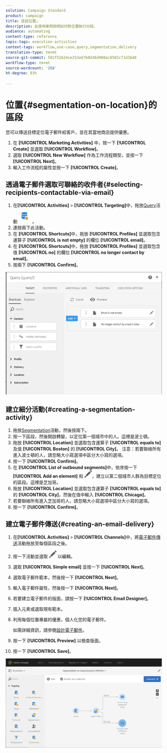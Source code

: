 ```yaml
---
solution: Campaign Standard
product: campaign
title: 區段位置」
description: 此使用案例說明如何對位置執行分段。
audience: automating
content-type: reference
topic-tags: execution-activities
context-tags: workflow,use-case,query,segmentation,delivery
translation-type: tm+mt
source-git-commit: 501f52624ce253eb7b0d36d908ac8502cf1d3b48
workflow-type: tm+mt
source-wordcount: '268'
ht-degree: 83%

---
```



# 位置{#segmentation-on-location}的區段

您可以傳送目標定位電子郵件給客戶，並在其當地商店提供優惠。

1. 在 **[!UICONTROL Marketing Activities]** 中，按一下 **[!UICONTROL Create]** 並選取 **[!UICONTROL Workflow]**。
1. 選取 **[!UICONTROL New Workflow]** 作為工作流程類型，並按一下 **[!UICONTROL Next]**。
1. 輸入工作流程的屬性並按一下 **[!UICONTROL Create]**。

## 透過電子郵件選取可聯絡的收件者{#selecting-recipients-contactable-via-email}

1. 在&#x200B;**[!UICONTROL Activities]** > **[!UICONTROL Targeting]**&#x200B;中，拖放[Query](../../automating/using/query.md)活動![](assets/query.png)。
1. 連按兩下此活動。
1. 在 **[!UICONTROL Shortcuts]**&#x200B;中，拖放 **[!UICONTROL Profiles]** 並選取包含運算子 **[!UICONTROL is not empty]** 的欄位 **[!UICONTROL email]**。
1. 在 **[!UICONTROL Shortcuts]**&#x200B;中，拖放 **[!UICONTROL Profiles]** 並選取包含值 **[!UICONTROL no]** 的欄位 **[!UICONTROL no longer contact by email]**。
1. 按兩下 **[!UICONTROL Confirm]**。

![](assets/wf-complement-query.png)

## 建立細分活動{#creating-a-segmentation-activity}

1. 拖放[Segmentation](../../automating/using/segmentation.md)活動，然後按兩下。
1. 按一下區段，然後開啟轉變，以定位第一個城市中的人。這裡是波士頓。
1. 拖放 **[!UICONTROL Location]** 並選取包含運算子 **[!UICONTROL equals to]** 及值 **[!UICONTROL Boston]** 的 **[!UICONTROL City]**。
注意：若要聯絡所有進入波士頓的人，請忽略大小寫選項中區分大小寫的選項。
1. 按一下 **[!UICONTROL Confirm]**。
1. 在 **[!UICONTROL List of outbound segments]**&#x200B;中，依序按一下 **[!UICONTROL Add an element]** 和 ![](assets/edit_darkgrey-24px.png)，建立以第二個城市人群為目標定位的區段。這裡是芝加哥。
1. 拖放 **[!UICONTROL Location]** 並選取包含運算子 **[!UICONTROL equals to]** 的 **[!UICONTROL City]**，然後在值中輸入 **[!UICONTROL Chicago]**。
1. 若要聯絡所有進入芝加哥的人，請忽略大小寫選項中區分大小寫的選項。
1. 按一下 **[!UICONTROL Confirm]**。

## 建立電子郵件傳送{#creating-an-email-delivery}

1. 在&#x200B;**[!UICONTROL Activities]** > **[!UICONTROL Channels]**&#x200B;中，將[電子郵件傳送](../../automating/using/email-delivery.md)活動拖放至每個區段之後。
1. 按一下活動並選取 ![](assets/edit_darkgrey-24px.png) 以編輯。
1. 選取 **[!UICONTROL Simple email]** 並按一下 **[!UICONTROL Next]**。
1. 選取電子郵件範本，然後按一下 **[!UICONTROL Next]**。
1. 輸入電子郵件屬性，然後按一下 **[!UICONTROL Next]**。
1. 若要建立電子郵件的版面，請按一下 **[!UICONTROL Email Designer]**。
1. 插入元素或選取現有範本。
1. 利用每個位置專屬的優惠，個人化您的電子郵件。

   如需詳細資訊，請參閱[設計電子郵件](../../designing/using/designing-from-scratch.md#designing-an-email-content-from-scratch)。

1. 按一下 **[!UICONTROL Preview]** 以檢查版面。
1. 按一下 **[!UICONTROL Save]**。

![](assets/wf-segmentation-location.png)

